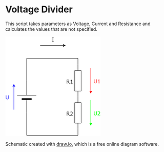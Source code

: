 # Voltage Divider

This script takes parameters as Voltage, Current and Resistance and calculates the values that are not specified.

![Voltage Divider](Voltage-Divider.png)

Schematic created with [draw.io](https://www.draw.io/), which is a free online diagram software.